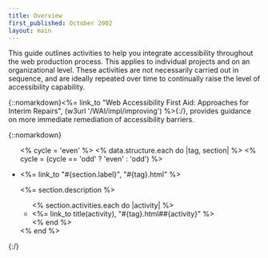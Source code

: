 ```yaml
---
title: Overview
first_published: October 2002
layout: main
---
```


This guide outlines activities to help you integrate accessibility throughout the web production process. This applies to individual projects and on an organizational level. These activities are not necessarily carried out in sequence, and are ideally repeated over time to continually raise the level of accessibility capability.

{::nomarkdown}<%= link_to "Web Accessibility First Aid: Approaches for Interim Repairs", (w3url '/WAI/impl/improving') %>{:/}, provides guidance on more immediate remediation of accessibility barriers.

{::nomarkdown}
<ul class="grid">
<% cycle = 'even' %>
<% data.structure.each do |tag, section| %>
  <% cycle = (cycle == 'odd' ? 'even' : 'odd') %>
  <li class="<%= cycle %>"><p><%= link_to "<i class='fa fa-#{section.icon}'></i>#{section.label}", "#{tag}.html" %></p>
    <p><%= section.description %></p>
    <ul>
    <% section.activities.each do |activity| %>
      <li><%= link_to title(activity), "#{tag}.html##{activity}" %></li>
    <% end %>
    </ul>
  </li>
<% end %>
</ul>
{:/}

